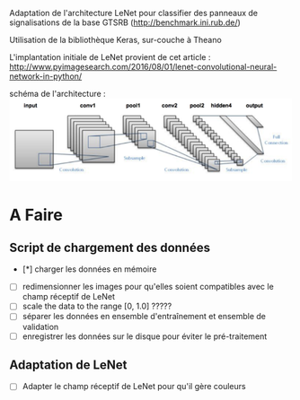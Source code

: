 Adaptation de l'architecture LeNet pour classifier des panneaux de signalisations de la base GTSRB (http://benchmark.ini.rub.de/)

Utilisation de la bibliothèque Keras, sur-couche à Theano

L'implantation initiale de LeNet provient de cet article : http://www.pyimagesearch.com/2016/08/01/lenet-convolutional-neural-network-in-python/

schéma de l'architecture : ![architecture](./arch.png)

# A Faire

## Script de chargement des données
- [*] charger les données en mémoire
- [ ] redimensionner les images pour qu'elles soient compatibles avec le champ réceptif de LeNet
- [ ] scale the data to the range [0, 1.0] ?????
- [ ] séparer les données en ensemble d'entraînement et ensemble de validation
- [ ] enregistrer les données sur le disque pour éviter le pré-traitement

## Adaptation de LeNet
- [ ] Adapter le champ réceptif de LeNet pour qu'il gère couleurs


